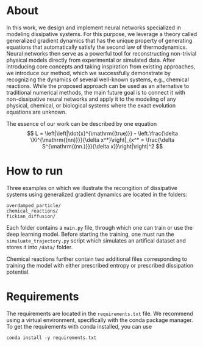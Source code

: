 # About
In this work, we design and implement neural networks specialized in modeling dissipative systems. For this purpose, we leverage a theory called generalized gradient dynamics that has the unique property of generating equations that automatically satisfy the second law of thermodynamics. Neural networks then serve as a powerful tool for reconstructing non-trivial physical models directly from experimental or simulated data. After introducing core concepts and taking inspiration from existing approaches, we introduce our method, which we successfully demonstrate by recognizing the dynamics of several well-known systems, e.g., chemical reactions. While the proposed approach can be used as an alternative to traditional numerical methods, the main future goal is to connect it with non-dissipative neural networks and apply it to the modeling of any physical, chemical, or biological systems where the exact evolution equations are unknown.

The essence of our work can be described by one equation
$$
L = \left|\left|\dot{x}^{\mathrm{(true)}} - \left.\frac{\delta \Xi^{\mathrm{(nn)}}}{\delta x^*}\right|_{x^* = \frac{\delta S^{\mathrm{(nn.)}}}{\delta x}}\right|\right|^2
$$

# How to run
Three examples on which we illustrate the recongition of dissipative systems using generalized gradient dynamics are located in the folders:
```
overdamped_particle/
chemical_reactions/
fickian_diffusion/
```
Each folder contains a `main.py` file, through which one can train or use the deep learning model. Before starting the training, one must run the `simuluate_trajectory.py` script which simulates an artifical dataset and stores it into `/data/` folder.

Chemical reactions further contain two additional files corresponding to training the model with either prescribed entropy or prescribed dissipation potential.

# Requirements
The requirements are located in the `requirements.txt` file. We recommend using a virtual environment, specifically with the conda package manager. To get the requirements with conda installed, you can use
```
conda install -y requirements.txt
``` 
